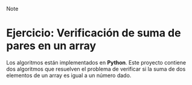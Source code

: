 > [!Note]
> # Ejercicio: Verificación de suma de pares en un array
>
> Los algoritmos están implementados en **Python**.
> Este proyecto contiene dos algoritmos que resuelven el problema de verificar si la suma de dos elementos de un array es igual a un número dado. 
